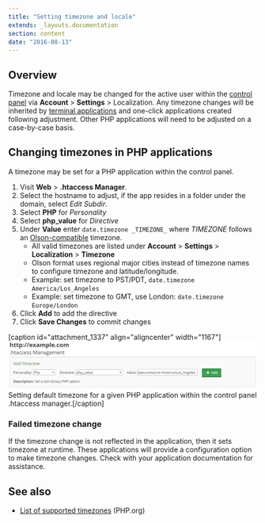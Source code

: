```yaml
---
title: "Setting timezone and locale"
extends: _layouts.documentation
section: content
date: "2016-08-13"
---
```


## Overview

Timezone and locale may be changed for the active user within the [control panel](/docs/control-panel/logging-into-the-control-panel/) via **Account** > **Settings** > Localization. Any timezone changes will be inherited by [terminal applications](/docs/terminal/accessing-terminal/) and one-click applications created following adjustment. Other PHP applications will need to be adjusted on a case-by-case basis.

## Changing timezones in PHP applications

A timezone may be set for a PHP application within the control panel.

1. Visit **Web** > **.htaccess Manager**.
2. Select the hostname to adjust, if the app resides in a folder under the domain, select _Edit Subdir_.
3. Select **PHP** for _Personality_
4. Select **php\_value** for _Directive_
5. Under **Value** enter `date.timezone _TIMEZONE_` where _TIMEZONE_ follows an [Olson-compatible](https://en.wikipedia.org/wiki/Tz_database) timezone.
    - All valid timezones are listed under **Account** > **Settings** > **Localization** \> **Timezone**
    - Olson format uses regional major cities instead of timezone names to configure timezone and latitude/longitude.
    - Example: set timezone to PST/PDT, `date.timezone America/Los_Angeles`
    - Example: set timezone to GMT, use London: `date.timezone Europe/London`
6. Click **Add** to add the directive
7. Click **Save Changes** to commit changes

\[caption id="attachment\_1337" align="aligncenter" width="1167"\][![Setting default timezone for a given PHP application within the control panel .htaccess manager.](images/timezone-config-php.png)](/docs/wp-content/uploads/2016/08/timezone-config-php.png) Setting default timezone for a given PHP application within the control panel .htaccess manager.\[/caption\]

### Failed timezone change

If the timezone change is not reflected in the application, then it sets timezone at runtime. These applications will provide a configuration option to make timezone changes. Check with your application documentation for assistance.

## See also

- [List of supported timezones](http://php.net/manual/en/timezones.php) (PHP.org)
